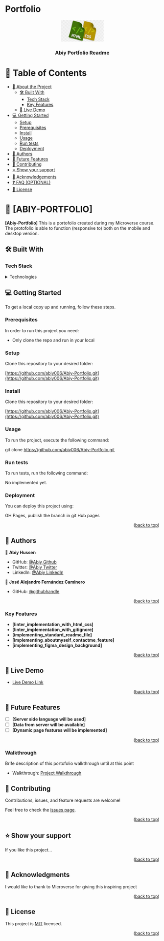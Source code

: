 # Portfolio
<a name="readme-top"></a>

<div align="center">
  <img src="Images\html_css.png" alt="logo" width="140"  height="auto" />
  <br/>

  <h3><b>Abiy Portfolio Readme</b></h3>

</div>

<!-- TABLE OF CONTENTS -->

# 📗 Table of Contents

- [📖 About the Project](#about-project)
  - [🛠 Built With](#built-with)
    - [Tech Stack](#tech-stack)
    - [Key Features](#key-features)
  - [🚀 Live Demo](#live-demo)
- [💻 Getting Started](#getting-started)
  - [Setup](#setup)
  - [Prerequisites](#prerequisites)
  - [Install](#install)
  - [Usage](#usage)
  - [Run tests](#run-tests)
  - [Deployment](#triangular_flag_on_post-deployment)
- [👥 Authors](#authors)
- [🔭 Future Features](#future-features)
- [🤝 Contributing](#contributing)
- [⭐️ Show your support](#support)
- [🙏 Acknowledgements](#acknowledgements)
- [❓ FAQ (OPTIONAL)](#faq)
- [📝 License](#license)

<!-- PROJECT DESCRIPTION -->

# 📖 [ABIY-PORTFOLIO] <a name="about-project"></a>

**[Abiy-Portfolio]** This is a portofolio created during my Microverse course. 
The protofolio is able to function (responsive to) both on the mobile and desktop version.

## 🛠 Built With <a name="built-with"></a>

### Tech Stack <a name="tech-stack"></a>

<details>
  <summary>Technologies</summary>
  <ul>
    <li><a href="https://html.com/">HTML</a></li>
    <li><a href="https://developer.mozilla.org/en-US/docs/Web/CSS">CSS</a></li>
    <li><a href="https://dart.dev/tools/javascript">Javascript</a></li>
    <li><a href="https://dart.dev/tools/linter-rules">LINTERS</a></li>
  </ul>
</details>

## 💻 Getting Started <a name="getting-started"></a>

To get a local copy up and running, follow these steps.

### Prerequisites

In order to run this project you need:

* Only clone the repo and run in your local

### Setup

Clone this repository to your desired folder:

[https://github.com/abiy006/Abiy-Portfolio.git](https://github.com/abiy006/Abiy-Portfolio.git)

### Install

<!-- Install this project with: -->

Clone this repository to your desired folder:

[https://github.com/abiy006/Abiy-Portfolio.git](https://github.com/abiy006/Abiy-Portfolio.git)

### Usage

To run the project, execute the following command:

git clone https://github.com/abiy006/Abiy-Portfolio.git

### Run tests

To run tests, run the following command:

No implemented yet.

### Deployment

You can deploy this project using:

GH Pages, publish the branch in git Hub pages


<p align="right">(<a href="#readme-top">back to top</a>)</p>


<!-- AUTHORS -->

## 👥 Authors <a name="authors"></a>

👤 **Abiy Hussen**

- GitHub: [@Abiy Github](https://github.com/abiy006)
- Twitter: [@Abiy Twitter](https://twitter.com/Abiy62463489)
- LinkedIn: [@Abiy LinkedIn](https://www.linkedin.com/in/abiy-hussen-aman-194587183/)

👤 **José Alejandro Fernández Caminero**

- GitHub: [@githubhandle](https://github.com/fdezcaminero/)

<p align="right">(<a href="#readme-top">back to top</a>)</p>

<!-- Features -->

### Key Features <a name="key-features"></a>

- **[linter_implementation_with_html_css]**
- **[linter_implementation_with_gitignore]**
- **[implementing_standard_readme_file]**
- **[implementing_aboutmyself_contactme_feature]**
- **[implementing_figma_design_background]**

<p align="right">(<a href="#readme-top">back to top</a>)</p>

<!-- LIVE DEMO -->

## 🚀 Live Demo <a name="live-demo"></a>

- [Live Demo Link](https://abiy006.github.io/Abiy-Portfolio/)

<p align="right">(<a href="#readme-top">back to top</a>)</p>

<!-- FUTURE FEATURES -->

## 🔭 Future Features <a name="future-features"></a>

- [ ] **[Server side language will be used]**
- [ ] **[Data from server will be available]**
- [ ] **[Dynamic page features will be implemented]**

<p align="right">(<a href="#readme-top">back to top</a>)</p>

### Walkthrough

Brife description of this portofolio walkthrough until at this point 

- Walkthrough: [Project Walkthrough](https://www.loom.com/share/fb12380aa2964c4f9641a18f9aea6c19)

<!-- CONTRIBUTING -->

## 🤝 Contributing <a name="contributing"></a>

Contributions, issues, and feature requests are welcome!

Feel free to check the [issues page](../../issues/).

<p align="right">(<a href="#readme-top">back to top</a>)</p>

<!-- SUPPORT -->

## ⭐️ Show your support <a name="support"></a>

If you like this project...

<p align="right">(<a href="#readme-top">back to top</a>)</p>

<!-- ACKNOWLEDGEMENTS -->

## 🙏 Acknowledgments <a name="acknowledgements"></a>

I would like to thank to Microverse for giving this inspiring project

<p align="right">(<a href="#readme-top">back to top</a>)</p>

<!-- LICENSE -->

## 📝 License <a name="license"></a>

This project is [MIT](./LICENSE.md) licensed.

<p align="right">(<a href="#readme-top">back to top</a>)</p>
